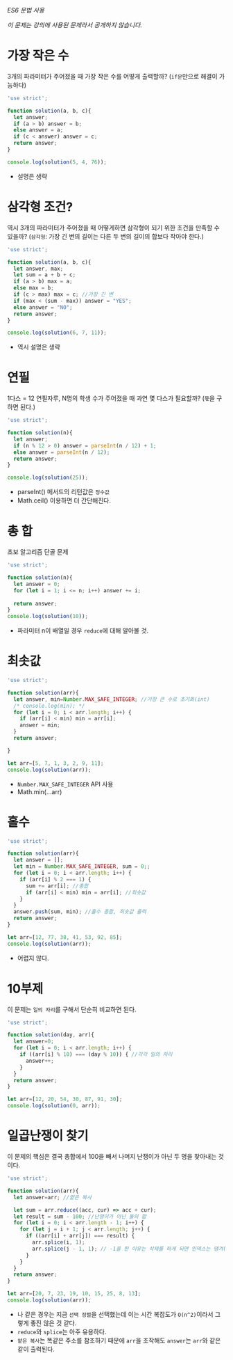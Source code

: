 *ES6 문법 사용*

*이 문제는 강의에 사용된 문제라서  공개하지 않습니다.*
# 가장 작은 수
3개의 파라미터가 주어졌을 때 가장 작은 수를 어떻게 출력할까?
(`if문`만으로 해결이 가능하다)

```javascript
'use strict';

function solution(a, b, c){
  let answer;
  if (a > b) answer = b;
  else answer = a;
  if (c < answer) answer = c;
  return answer;
}

console.log(solution(5, 4, 76));
```

- 설명은 생략

# 삼각형 조건?
역시 3개의 파라미터가 주어졌을 때 어떻게하면 삼각형이 되기 위한 조건을 만족할 수 있을까?
(`삼각형`: 가장 긴 변의 길이는 다른 두 변의 길이의 합보다 작아야 한다.)

```javascript
'use strict';

function solution(a, b, c){
  let answer, max;
  let sum = a + b + c;
  if (a > b) max = a;
  else max = b;
  if (c > max) max = c; //가장 긴 변
  if (max < (sum - max)) answer = "YES";
  else answer = "NO";
  return answer;
}

console.log(solution(6, 7, 11));
```

- 역시 설명은 생략

# 연필
1다스 = 12 연필자루, N명의 학생 수가 주어졌을 때 과연 몇 다스가 필요할까?
(`몫`을 구하면 된다.)

```javascript
'use strict';

function solution(n){
  let answer;
  if (n % 12 > 0) answer = parseInt(n / 12) + 1;
  else answer = parseInt(n / 12);
  return answer;
}

console.log(solution(25));
```

- parseInt() 메서드의 리턴값은 `정수값`
- Math.ceil() 이용하면 더 간단해진다.

# 총 합
초보 알고리즘 단골 문제

```javascript
'use strict';

function solution(n){
  let answer = 0;
  for (let i = 1; i <= n; i++) answer += i;
    
  return answer;
}
console.log(solution(10));
```

- 파라미터 n이 배열일 경우 `reduce`에 대해 알아볼 것.

# 최솟값

```javascript
'use strict';

function solution(arr){         
  let answer, min=Number.MAX_SAFE_INTEGER; //가장 큰 수로 초기화(int)
  /* console.log(min); */
  for (let i = 0; i < arr.length; i++) {
    if (arr[i] < min) min = arr[i];
    answer = min;
  }
  return answer;

}

let arr=[5, 7, 1, 3, 2, 9, 11];
console.log(solution(arr));
```

- `Number.MAX_SAFE_INTEGER` API 사용
- Math.min(...arr)

# 홀수

```javascript
'use strict';

function solution(arr){
  let answer = [];
  let min = Number.MAX_SAFE_INTEGER, sum = 0;;
  for (let i = 0; i < arr.length; i++) {
    if (arr[i] % 2 === 1) {
      sum += arr[i]; //총합
      if (arr[i] < min) min = arr[i]; //최솟값
    }
  }
  answer.push(sum, min); //홀수 총합, 최솟값 출력
  return answer;
}

let arr=[12, 77, 38, 41, 53, 92, 85];
console.log(solution(arr));
```

- 어렵지 않다.

# 10부제
이 문제는 `일의 자리`를 구해서 단순히 비교하면 된다.

```javascript
'use strict';

function solution(day, arr){
  let answer=0;
  for (let i = 0; i < arr.length; i++) {
    if ((arr[i] % 10) === (day % 10)) { //각각 일의 자리
      answer++;
    }
  }
  return answer;
}

let arr=[12, 20, 54, 30, 87, 91, 30];
console.log(solution(0, arr));
```

# 일곱난쟁이 찾기
이 문제의 핵심은 결국 총합에서 100을 빼서 나머지 난쟁이가 아닌 두 명을 찾아내는 것이다.

```javascript
'use strict';

function solution(arr){
  let answer=arr; //얕은 복사

  let sum = arr.reduce((acc, cur) => acc + cur);
  let result = sum - 100; //난쟁이가 아닌 둘의 합
  for (let i = 0; i < arr.length - 1; i++) {
    for (let j = i + 1; j < arr.length; j++) {
      if ((arr[i] + arr[j]) === result) {
        arr.splice(i, 1);
        arr.splice(j - 1, 1); // -1을 한 이유는 삭제를 하게 되면 인덱스는 땡겨(?)진다. or 뒤에꺼(j)부터 먼저 지워도 상관X
      }
    }
  }
  return answer;
}

let arr=[20, 7, 23, 19, 10, 15, 25, 8, 13];
console.log(solution(arr));
```

- 나 같은 경우는 지금 `선택 정렬`을 선택했는데 이는 시간 복잡도가 `O(n^2)`이라서 그렇게 좋진 않은 것 같다.
- `reduce`와 `splice`는 아주 유용하다.
- `얕은 복사`는 똑같은 주소를 참조하기 때문에 `arr`을 조작해도 `answer`는 `arr`와 같은 같이 출력된다.
